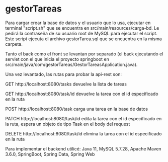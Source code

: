 # gestorTareas

Para cargar crear la base de datos y el usuario que lo usa, ejecutar en terminal "script.sh" que se encuentra en src/main/resources/carga-bd. Le
pedirá la contraseña de su usuario root de MySQL para ejecutar el script.
Este script ejecuta el archivo gestorTarea.sql que se encuentra en la misma carpeta.

Tanto el back como el front se levantan por separado (el back ejecutando el servlet con el que inicia el proyecto springboot en
src/main/java/com/gestorTareas/GestorTareasApplication.java).

Una vez levantado, las rutas para probar la api-rest son: 

GET http://localhost:8080/tasks devuelve la lista de tareas

GET http://localhost:8080/task/id  devuelve la tarea con el id especificado en la ruta

POST  http://localhost:8080/task  carga una tarea en la base de datos

PATCH http://localhost:8080/task/id   edita la tarea con el id especificado en la ruta, espera un objeto de tipo Task en el body del request

DELETE http://localhost:8080/task/id  elimina la tarea con el id especificado en la ruta


Para implementar el backend utilicé: Java 11, MySQL 5.7.28, Apache Maven 3.6.0, SpringBoot, Spring Data, Spring Web
